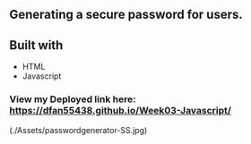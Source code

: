 ## Generating a secure password for users.
## Built with
* HTML
* Javascript
### View my Deployed link here:  https://dfan55438.github.io/Week03-Javascript/

(./Assets/passwordgenerator-SS.jpg)


